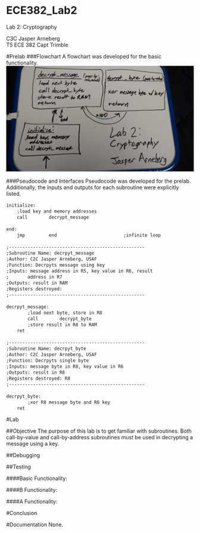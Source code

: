 ECE382_Lab2
===========

Lab 2: Cryptography

C3C Jasper Arneberg  
T5 ECE 382
Capt Trimble  

#Prelab
###Flowchart
A flowchart was developed for the basic functionality.
![alt text](https://github.com/JasperArneberg/ECE382_Lab2/blob/master/prelab2_flowchart.jpg?raw=true "Prelab Flowchart")

###Pseudocode and Interfaces
Pseudocode was developed for the prelab. Additionally, the inputs and outputs for each subroutine were explicitly listed.
```
initialize:
	;load key and memory addresses
	call		decrypt_message

end:
	jmp			end							;infinite loop

;---------------------------------------------------
;Subroutine Name: decrpyt_message
;Author: C2C Jasper Arneberg, USAF
;Function: Decrpyts message using key
;Inputs: message address in R5, key value in R6, result
;		address in R7
;Outputs: result in RAM
;Registers destroyed:
;---------------------------------------------------

decrpyt_message:
    	;load next byte, store in R8
    	call 		decrypt_byte
    	;store result in R8 to RAM
    ret

;---------------------------------------------------
;Subroutine Name: decrpyt_byte
;Author: C2C Jasper Arneberg, USAF
;Function: Decrpyts single byte
;Inputs: message byte in R8, key value in R6
;Outputs: result in R8
;Registers destroyed: R8
;---------------------------------------------------

decrpyt_byte:
    	;xor R8 message byte and R6 key
    ret
```





#Lab

##Objective
The purpose of this lab is to get familiar with subroutines. Both call-by-value and call-by-address subroutines must be used in decrypting a message using a key.

##Debugging

##Testing


####Basic Functionality: 

####B Functionality: 

####A Functionality: 

#Conclusion

#Documentation
None.
